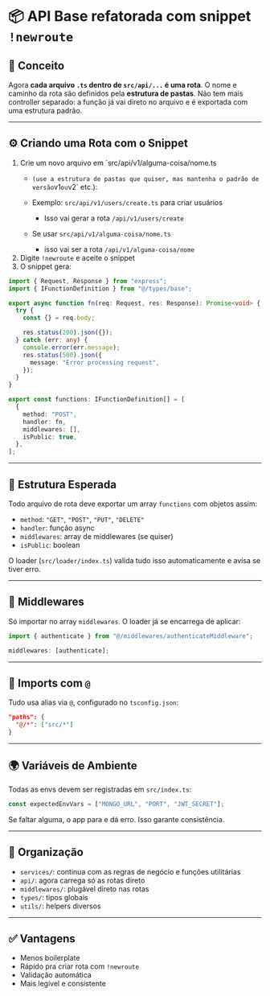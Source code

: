 # 📦 API Base refatorada com snippet `!newroute`

## 🧠 Conceito

Agora **cada arquivo `.ts` dentro de `src/api/...` é uma rota**. O nome e caminho da rota são definidos pela **estrutura de pastas**. Não tem mais controller separado: a função já vai direto no arquivo e é exportada com uma estrutura padrão.

---

## ⚙️ Criando uma Rota com o Snippet

1. Crie um novo arquivo em `src/api/v1/alguma-coisa/nome.ts
    - ` (use a estrutura de pastas que quiser, mas mantenha o padrão de versão `v1` ou `v2` etc.):

    - Exemplo: `src/api/v1/users/create.ts` para criar usuários
        - Isso vai gerar a rota `/api/v1/users/create`

    - Se usar `src/api/v1/alguma-coisa/nome.ts`
        - isso vai ser a rota `/api/v1/alguma-coisa/nome`
2. Digite `!newroute` e aceite o snippet
3. O snippet gera:

```ts
import { Request, Response } from "express";
import { IFunctionDefinition } from "@/types/base";

export async function fn(req: Request, res: Response): Promise<void> {
  try {
    const {} = req.body;

    res.status(200).json({});
  } catch (err: any) {
    console.error(err.message);
    res.status(500).json({
      message: "Error processing request",
    });
  }
}

export const functions: IFunctionDefinition[] = [
  {
    method: "POST",
    handler: fn,
    middlewares: [],
    isPublic: true,
  },
];
```

---

## 🧪 Estrutura Esperada

Todo arquivo de rota deve exportar um array `functions` com objetos assim:

- `method`: `"GET"`, `"POST"`, `"PUT"`, `"DELETE"`
- `handler`: função async
- `middlewares`: array de middlewares (se quiser)
- `isPublic`: boolean

O loader (`src/loader/index.ts`) valida tudo isso automaticamente e avisa se tiver erro.

---

## 🔌 Middlewares

Só importar no array `middlewares`. O loader já se encarrega de aplicar:

```ts
import { authenticate } from "@/middlewares/authenticateMiddleware";

middlewares: [authenticate];
```

---

## 📁 Imports com `@`

Tudo usa alias via `@`, configurado no `tsconfig.json`:

```json
"paths": {
  "@/*": ["src/*"]
}
```

---

## 🌍 Variáveis de Ambiente

Todas as envs devem ser registradas em `src/index.ts`:

```ts
const expectedEnvVars = ["MONGO_URL", "PORT", "JWT_SECRET"];
```

Se faltar alguma, o app para e dá erro. Isso garante consistência.

---

## 🧩 Organização

- `services/`: continua com as regras de negócio e funções utilitárias
- `api/`: agora carrega só as rotas direto
- `middlewares/`: plugável direto nas rotas
- `types/`: tipos globais
- `utils/`: helpers diversos

---

## ✅ Vantagens

- Menos boilerplate
- Rápido pra criar rota com `!newroute`
- Validação automática
- Mais legível e consistente
